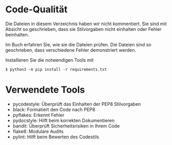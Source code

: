 Code-Qualität
=============

Die Dateien in diesem Verzeichnis haben wir nicht kommentiert.
Sie sind mit Absicht so geschrieben, dass sie Stilvorgaben nicht einhalten
oder Fehler beinhalten.

Im Buch erfahren Sie, wie sie die Dateien prüfen. Die Dateien sind so
geschrieben, dass verschiedene Fehler demonstriert werden.

Installieren Sie die notwendigen Tools mit

    $ python3 -m pip install -r requirements.txt

Verwendete Tools
================

 - pycodestyle: Überprüft das Einhalten der PEP8 Stilvorgaben
 - black: Formatiert den Code nach PEP8
 - pyflakes: Erkennt Fehler
 - pydocstyle: Hilft beim korrekten Dokumentieren
 - bandit: Überprüft Sicherheitsrisiken in Ihrem Code
 - flake8: Modulare Audits
 - pylint: Hilft beim Bewerten des Codestils